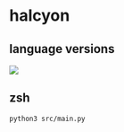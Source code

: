# halcyon

## language versions

[![](https://img.shields.io/badge/Python-3.12.0-4571A1)](https://www.python.org/downloads/release/python-3120/)

## zsh

```zsh
python3 src/main.py
```
